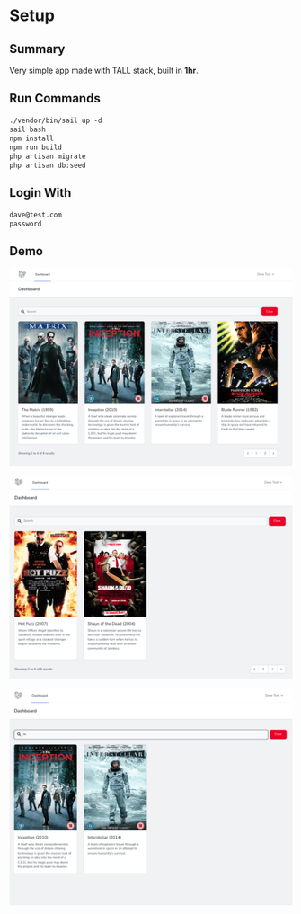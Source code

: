 # Setup

## Summary

Very simple app made with TALL stack, built in **1hr**.

## Run Commands

```
./vendor/bin/sail up -d
sail bash
npm install
npm run build
php artisan migrate
php artisan db:seed
```

## Login With

```
dave@test.com
password
```

## Demo

![Screenshot 1](https://raw.githubusercontent.com/elipettingale/my-films/master/demo/1.png)

![Screenshot 2](https://raw.githubusercontent.com/elipettingale/my-films/master/demo/2.png)

![Screenshot 3](https://raw.githubusercontent.com/elipettingale/my-films/master/demo/3.png)

